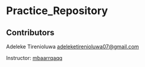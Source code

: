 # Practice_Repository

## Contributors
Adeleke Tirenioluwa
[adeleketirenioluwa07@gmail.com](mailto:adeleketirenioluwa07@gmail.com)

Instructor:
[mbaarrqaqq](https://github.com/mbaarrqaqq)
